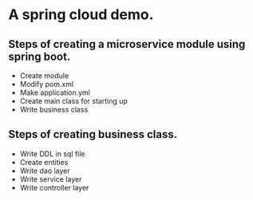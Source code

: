 # A spring cloud demo.
## Steps of creating a microservice module using spring boot.
* Create module
* Modify pom.xml
* Make application.yml
* Create main class for starting up
* Write business class
## Steps of creating business class.
* Write DDL in sql file 
* Create entities
* Write dao layer
* Write service layer
* Write controller layer
